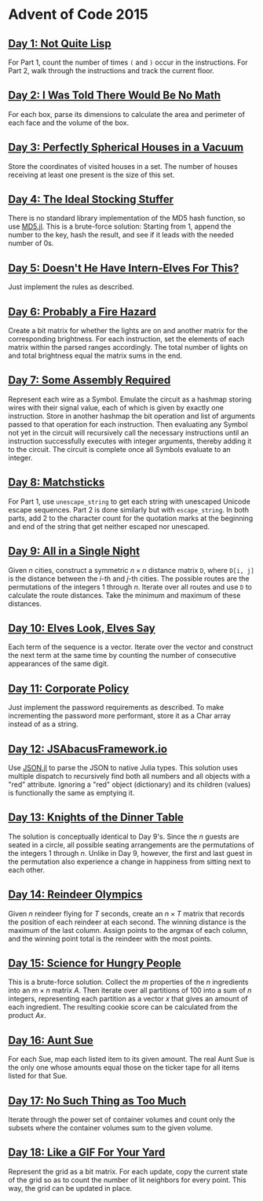 # Advent of Code 2015

## [Day 1: Not Quite Lisp](https://adventofcode.com/2015/day/1)

For Part 1, count the number of times `(` and `)` occur in the instructions.
For Part 2, walk through the instructions and track the current floor.

## [Day 2: I Was Told There Would Be No Math](https://adventofcode.com/2015/day/2)

For each box, parse its dimensions to calculate the area and perimeter of each face and the volume of the box.

## [Day 3: Perfectly Spherical Houses in a Vacuum](https://adventofcode.com/2015/day/3)

Store the coordinates of visited houses in a set.
The number of houses receiving at least one present is the size of this set.

## [Day 4: The Ideal Stocking Stuffer](https://adventofcode.com/2015/day/4)

There is no standard library implementation of the MD5 hash function, so use [MD5.jl](https://github.com/JuliaCrypto/MD5.jl).
This is a brute-force solution: Starting from 1, append the number to the key, hash the result, and see if it leads with the needed number of 0s.

## [Day 5: Doesn't He Have Intern-Elves For This?](https://adventofcode.com/2015/day/5)

Just implement the rules as described.

## [Day 6: Probably a Fire Hazard](https://adventofcode.com/2015/day/6)

Create a bit matrix for whether the lights are on and another matrix for the corresponding brightness.
For each instruction, set the elements of each matrix within the parsed ranges accordingly.
The total number of lights on and total brightness equal the matrix sums in the end.

## [Day 7: Some Assembly Required](https://adventofcode.com/2015/day/7)

Represent each wire as a Symbol.
Emulate the circuit as a hashmap storing wires with their signal value, each of which is given by exactly one instruction.
Store in another hashmap the bit operation and list of arguments passed to that operation for each instruction.
Then evaluating any Symbol not yet in the circuit will recursively call the necessary instructions until an instruction successfully executes with integer arguments, thereby adding it to the circuit.
The circuit is complete once all Symbols evaluate to an integer.

## [Day 8: Matchsticks](https://adventofcode.com/2015/day/8)

For Part 1, use `unescape_string` to get each string with unescaped Unicode escape sequences.
Part 2 is done similarly but with `escape_string`.
In both parts, add 2 to the character count for the quotation marks at the beginning and end of the string that get neither escaped nor unescaped.

## [Day 9: All in a Single Night](https://adventofcode.com/2015/day/9)

Given $n$ cities, construct a symmetric $n \times n$ distance matrix `D`, where `D[i, j]` is the distance between the $i$-th and $j$-th cities.
The possible routes are the permutations of the integers 1 through $n$.
Iterate over all routes and use `D` to calculate the route distances.
Take the minimum and maximum of these distances.

## [Day 10: Elves Look, Elves Say](https://adventofcode.com/2015/day/10)

Each term of the sequence is a vector.
Iterate over the vector and construct the next term at the same time by counting the number of consecutive appearances of the same digit.

## [Day 11: Corporate Policy](https://adventofcode.com/2015/day/11)

Just implement the password requirements as described.
To make incrementing the password more performant, store it as a Char array instead of as a string.

## [Day 12: JSAbacusFramework.io](https://adventofcode.com/2015/day/12)

Use [JSON.jl](https://github.com/JuliaIO/JSON.jl) to parse the JSON to native Julia types.
This solution uses multiple dispatch to recursively find both all numbers and all objects with a "red" attribute.
Ignoring a "red" object (dictionary) and its children (values) is functionally the same as emptying it.

## [Day 13: Knights of the Dinner Table](https://adventofcode.com/2015/day/13)

The solution is conceptually identical to Day 9's.
Since the $n$ guests are seated in a circle, all possible seating arrangements are the permutations of the integers 1 through $n$.
Unlike in Day 9, however, the first and last guest in the permutation also experience a change in happiness from sitting next to each other.

## [Day 14: Reindeer Olympics](https://adventofcode.com/2015/day/14)

Given $n$ reindeer flying for $T$ seconds, create an $n \times T$ matrix that records the position of each reindeer at each second.
The winning distance is the maximum of the last column.
Assign points to the argmax of each column, and the winning point total is the reindeer with the most points.

## [Day 15: Science for Hungry People](https://adventofcode.com/2015/day/15)

This is a brute-force solution.
Collect the $m$ properties of the $n$ ingredients into an $m \times n$ matrix $A$.
Then iterate over all partitions of 100 into a sum of $n$ integers, representing each partition as a vector $x$ that gives an amount of each ingredient.
The resulting cookie score can be calculated from the product $Ax$.

## [Day 16: Aunt Sue](https://adventofcode.com/2015/day/16)

For each Sue, map each listed item to its given amount.
The real Aunt Sue is the only one whose amounts equal those on the ticker tape for all items listed for that Sue.

## [Day 17: No Such Thing as Too Much](https://adventofcode.com/2015/day/17)

Iterate through the power set of container volumes and count only the subsets where the container volumes sum to the given volume.

## [Day 18: Like a GIF For Your Yard](https://adventofcode.com/2015/day/18)

Represent the grid as a bit matrix.
For each update, copy the current state of the grid so as to count the number of lit neighbors for every point.
This way, the grid can be updated in place.

